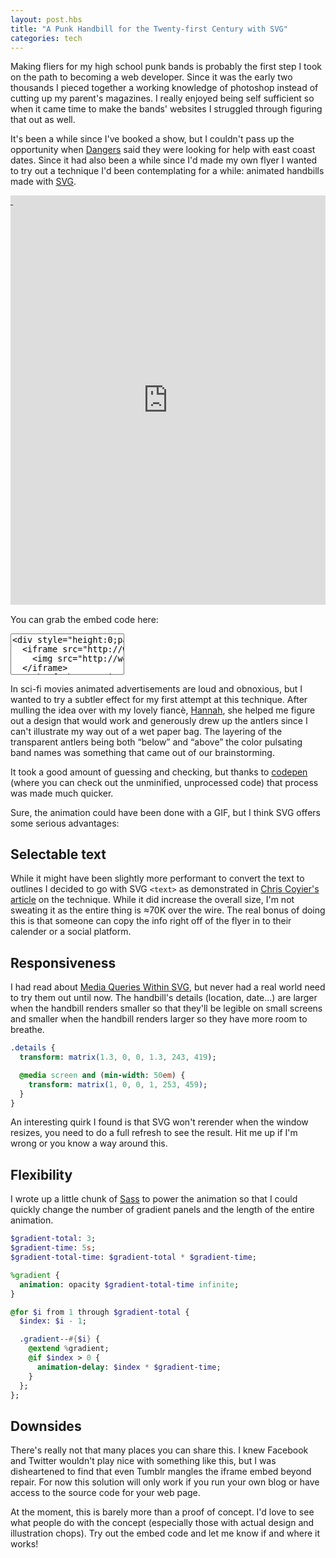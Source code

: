 ```yaml
---
layout: post.hbs
title: "A Punk Handbill for the Twenty-first Century with SVG"
categories: tech
---
```


Making fliers for my high school punk bands is probably the first step I took on the path to becoming a web developer. Since it was the early two thousands I pieced together a working knowledge of photoshop instead of cutting up my parent's magazines. I really enjoyed being self sufficient so when it came time to make the bands' websites I struggled through figuring that out as well.

It's been a while since I've booked a show, but I couldn't pass up the opportunity when [Dangers](http://wearedangers.com) said they were looking for help with east coast dates. Since it had also been a while since I'd made my own flyer I wanted to try out a technique I'd been contemplating for a while: animated handbills made with [SVG](http://en.wikipedia.org/wiki/Scalable_Vector_Graphics).

<div style="height:0;padding-bottom:130%;position:relative;overflow:hidden">
  <iframe src="http://welchcanavan.com/dngrs-grf/" frameBorder="0" style="position:absolute;height:100%;left:0;top:0;width:100%">
    <img src="http://welchcanavan.com/dngrs-grf/2014-08-09-dngrs-grf.jpg">
  </iframe>
  <a href="http://xiw.cx/dngrs-grf" style="position:absolute;height:45%;left:0;top:0;width:100%">&nbsp;</a>
</div>

You can grab the embed code here:

<textarea style="resize:none" rows="4" onclick="this.focus();this.select()" wrap="off" readonly="readonly"><div style="height:0;padding-bottom:130%;position:relative;overflow:hidden">
  <iframe src="http://welchcanavan.com/dngrs-grf/" frameBorder="0" style="position:absolute;height:100%;left:0;top:0;width:100%">
    <img src="http://welchcanavan.com/dngrs-grf/2014-08-09-dngrs-grf.jpg">
  </iframe>
  <a href="http://xiw.cx/dngrs-grf" style="position:absolute;height:45%;left:0;top:0;width:100%">&nbsp;</a>
</div></textarea>

In sci-fi movies animated advertisements are loud and obnoxious, but I wanted to try a subtler effect for my first attempt at this technique. After mulling the idea over with my lovely fianc&#232;, [Hannah](https://twitter.com/hannahxrene), she helped me figure out a design that would work and generously drew up the antlers since I can't illustrate my way out of a wet paper bag. The layering of the transparent antlers being both &#8220;below&#8221; and &#8220;above&#8221; the color pulsating band names was something that came out of our brainstorming.

It took a good amount of guessing and checking, but thanks to [codepen](http://codepen.io/xiwcx/pen/pEgHD?editors=110) (where you can check out the unminified, unprocessed code) that process was made much quicker.

Sure, the animation could have been done with a GIF, but I think SVG offers some serious advantages:

## Selectable text

While it might have been slightly more performant to convert the text to outlines I decided to go with SVG `<text>` as demonstrated in [Chris Coyier's article](http://css-tricks.com/svg-text-typographic-designs/) on the technique. While it did increase the overall size, I'm not sweating it as the entire thing is &#8776;70K over the wire. The real bonus of doing this is that someone can copy the info right off of the flyer in to their calender or a social platform.

## Responsiveness

I had read about [Media Queries Within SVG](http://timkadlec.com/2013/04/media-queries-within-svg/), but never had a real world need to try them out until now. The handbill's details (location, date...) are larger when the handbill renders smaller so that they'll be legible on small screens and smaller when the handbill renders larger so they have more room to breathe.

```sass
.details {
  transform: matrix(1.3, 0, 0, 1.3, 243, 419);

  @media screen and (min-width: 50em) {
    transform: matrix(1, 0, 0, 1, 253, 459);
  }
}
```

An interesting quirk I found is that SVG won't rerender when the window resizes, you need to do a full refresh to see the result. Hit me up if I'm wrong or you know a way around this.

## Flexibility

I wrote up a little chunk of [Sass](http://sass-lang.com/) to power the animation so that I could quickly change the number of gradient panels and the length of the entire animation.

```sass
$gradient-total: 3;
$gradient-time: 5s;
$gradient-total-time: $gradient-total * $gradient-time;

%gradient {
  animation: opacity $gradient-total-time infinite;
}

@for $i from 1 through $gradient-total {
  $index: $i - 1;

  .gradient--#{$i} {
    @extend %gradient;
    @if $index > 0 {
      animation-delay: $index * $gradient-time;
    }
  };
};
```

## Downsides

There's really not that many places you can share this. I knew Facebook and Twitter wouldn't play nice with something like this, but I was disheartened to find that even Tumblr mangles the iframe embed beyond repair. For now this solution will only work if you run your own blog or have access to the source code for your web page.

At the moment, this is barely more than a proof of concept. I'd love to see what people do with the concept (especially those with actual design and illustration chops). Try out the embed code and let me know if and where it works!
